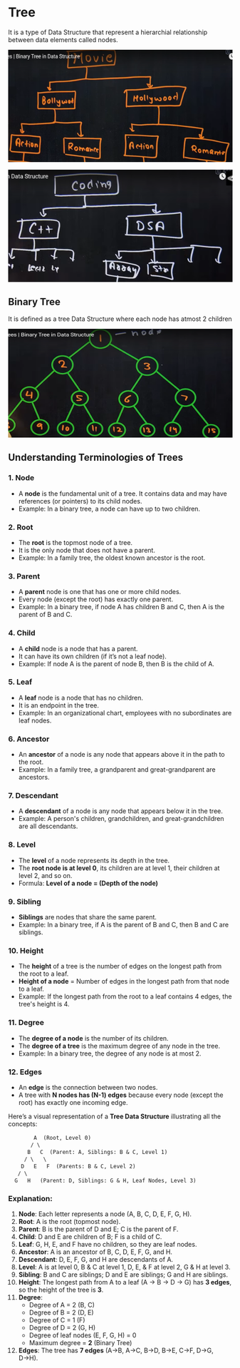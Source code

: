 # Tree

It is a type of Data Structure that represent a hierarchial relationship between data elements called nodes.  

![alt text](image.png)

![alt text](image-1.png)

## Binary Tree

It is defined as a tree Data Structure where each node has atmost 2 children

![alt text](image-2.png)

## Understanding Terminologies of Trees
 

### 1. **Node**  
   - A **node** is the fundamental unit of a tree. It contains data and may have references (or pointers) to its child nodes.  
   - Example: In a binary tree, a node can have up to two children.

### 2. **Root**  
   - The **root** is the topmost node of a tree.  
   - It is the only node that does not have a parent.  
   - Example: In a family tree, the oldest known ancestor is the root.

### 3. **Parent**  
   - A **parent** node is one that has one or more child nodes.  
   - Every node (except the root) has exactly one parent.  
   - Example: In a binary tree, if node A has children B and C, then A is the parent of B and C.

### 4. **Child**  
   - A **child** node is a node that has a parent.  
   - It can have its own children (if it’s not a leaf node).  
   - Example: If node A is the parent of node B, then B is the child of A.

### 5. **Leaf**  
   - A **leaf** node is a node that has no children.  
   - It is an endpoint in the tree.  
   - Example: In an organizational chart, employees with no subordinates are leaf nodes.

### 6. **Ancestor**  
   - An **ancestor** of a node is any node that appears above it in the path to the root.  
   - Example: In a family tree, a grandparent and great-grandparent are ancestors.

### 7. **Descendant**  
   - A **descendant** of a node is any node that appears below it in the tree.  
   - Example: A person's children, grandchildren, and great-grandchildren are all descendants.

### 8. **Level**  
   - The **level** of a node represents its depth in the tree.  
   - The **root node is at level 0**, its children are at level 1, their children at level 2, and so on.  
   - Formula: **Level of a node = (Depth of the node)**  

### 9. **Sibling**  
   - **Siblings** are nodes that share the same parent.  
   - Example: In a binary tree, if A is the parent of B and C, then B and C are siblings.

### 10. **Height**  
   - The **height** of a tree is the number of edges on the longest path from the root to a leaf.  
   - **Height of a node** = Number of edges in the longest path from that node to a leaf.  
   - Example: If the longest path from the root to a leaf contains 4 edges, the tree's height is 4.

### 11. **Degree**  
   - The **degree of a node** is the number of its children.  
   - The **degree of a tree** is the maximum degree of any node in the tree.  
   - Example: In a binary tree, the degree of any node is at most 2.

### 12. **Edges**  
   - An **edge** is the connection between two nodes.  
   - A tree with **N nodes has (N-1) edges** because every node (except the root) has exactly one incoming edge.  



Here’s a visual representation of a **Tree Data Structure** illustrating all the concepts:  

```
        A  (Root, Level 0)
       / \
      B   C  (Parent: A, Siblings: B & C, Level 1)
     / \   \
    D   E   F  (Parents: B & C, Level 2)
   / \
  G   H   (Parent: D, Siblings: G & H, Leaf Nodes, Level 3)
```

### Explanation:
1. **Node**: Each letter represents a node (A, B, C, D, E, F, G, H).
2. **Root**: A is the root (topmost node).
3. **Parent**: B is the parent of D and E; C is the parent of F.
4. **Child**: D and E are children of B; F is a child of C.
5. **Leaf**: G, H, E, and F have no children, so they are leaf nodes.
6. **Ancestor**: A is an ancestor of B, C, D, E, F, G, and H.
7. **Descendant**: D, E, F, G, and H are descendants of A.
8. **Level**: A is at level 0, B & C at level 1, D, E, & F at level 2, G & H at level 3.
9. **Sibling**: B and C are siblings; D and E are siblings; G and H are siblings.
10. **Height**: The longest path from A to a leaf (A → B → D → G) has **3 edges**, so the height of the tree is **3**.
11. **Degree**: 
    - Degree of A = 2 (B, C)
    - Degree of B = 2 (D, E)
    - Degree of C = 1 (F)
    - Degree of D = 2 (G, H)
    - Degree of leaf nodes (E, F, G, H) = 0
    - Maximum degree = **2** (Binary Tree)
12. **Edges**: The tree has **7 edges** (A→B, A→C, B→D, B→E, C→F, D→G, D→H).
